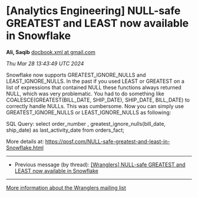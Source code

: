 


[Analytics Engineering] NULL-safe GREATEST and LEAST now available in Snowflake
===============================================================================


**Ali, Saqib**
[docbook.xml at gmail.com](mailto:wranglers%40analyticsengineering.net?Subject=Re%3A%20%5BWranglers%5D%20NULL-safe%20GREATEST%20and%20LEAST%20now%20available%20in%20Snowflake&In-Reply-To=%3CCABDm0O9Feexj3SVm%2BrbC8h8ABvrBn_xf7xjRTy%3DqurmVHOqMBw%40mail.gmail.com%3E "[Wranglers] NULL-safe GREATEST and LEAST now available in Snowflake")   

*Thu Mar 28 13:43:49 UTC 2024*  

Snowflake now supports GREATEST\_IGNORE\_NULLS and LEAST\_IGNORE\_NULLS. In the
past if you used LEAST or GREATEST on a list of expressions that contained
NULL these functions always returned NULL, which was very problematic. You
had to do something like COALESCE(GREATEST(BILL\_DATE, SHIP\_DATE),
SHIP\_DATE, BILL\_DATE) to correctly handle NULLs. This was cumbersome. Now
you can simply use GREATEST\_IGNORE\_NULLS or LEAST\_IGNORE\_NULLS as following:

SQL Query:
select
 order\_number
 , greatest\_ignore\_nulls(bill\_date, ship\_date)
 as last\_activity\_date
from orders\_fact;

More details at:
<https://qosf.com/NULL-safe-greatest-and-least-in-Snowflake.html>
  
  




---


* Previous message (by thread): [[Wranglers] NULL-safe GREATEST and LEAST now available in Snowflake](000029.html)




---


[More information about the Wranglers
mailing list](https://analyticsengineering.net/mailman/listinfo/wranglers)  




